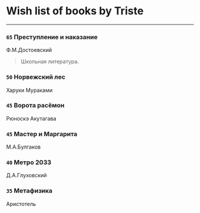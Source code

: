 # Wish list of books by Triste
---

### `65` Преступление и наказание
Ф.М.Достоевский
> Школьная литература.

### `50` Норвежский лес
Харуки Мураками

### `45` Ворота расёмон
Рюноскэ Акутагава

### `45` Мастер и Маргарита
М.А.Булгаков

### `40` Метро 2033
Д.А.Глуховский

### `35` Метафизика
Аристотель

